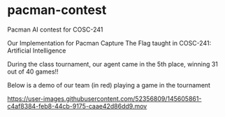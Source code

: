 # pacman-contest
Pacman AI contest for COSC-241

Our Implementation for Pacman Capture The Flag taught in COSC-241: Artificial Intelligence

During the class tournament, our agent came in the 5th place, winning 31 out of 40 games!!

Below is a demo of our team (in red) playing a game in the tournament


https://user-images.githubusercontent.com/52356809/145605861-c4af8384-feb8-44cb-9175-caae42d86dd9.mov

